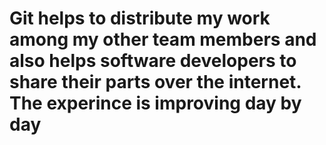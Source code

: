 # Git helps to distribute my work among my other team members and also helps software developers to share their parts over the internet. The experince is improving day by day  
